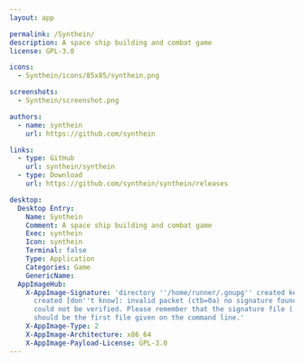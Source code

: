 ```yaml
---
layout: app

permalink: /Synthein/
description: A space ship building and combat game
license: GPL-3.0

icons:
  - Synthein/icons/85x85/synthein.png

screenshots:
  - Synthein/screenshot.png

authors:
  - name: synthein
    url: https://github.com/synthein

links:
  - type: GitHub
    url: synthein/synthein
  - type: Download
    url: https://github.com/synthein/synthein/releases

desktop:
  Desktop Entry:
    Name: Synthein
    Comment: A space ship building and combat game
    Exec: synthein
    Icon: synthein
    Terminal: false
    Type: Application
    Categories: Game
    GenericName: 
  AppImageHub:
    X-AppImage-Signature: 'directory ''/home/runner/.gnupg'' created keybox ''/home/runner/.gnupg/pubring.kbx''
      created [don''t know]: invalid packet (ctb=0a) no signature found the signature
      could not be verified. Please remember that the signature file (.sig or .asc)
      should be the first file given on the command line.'
    X-AppImage-Type: 2
    X-AppImage-Architecture: x86_64
    X-AppImage-Payload-License: GPL-3.0
---
```

